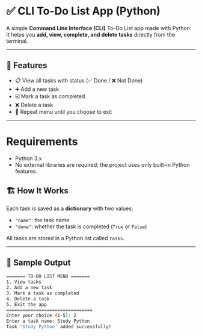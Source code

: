 # ✅ CLI To-Do List App (Python)

A simple **Command Line Interface (CLI)** To-Do List app made with Python.  
It helps you **add, view, complete, and delete tasks** directly from the terminal.

---

## 📌 Features

- 📋 View all tasks with status (✅ Done / ❌ Not Done)
- ➕ Add a new task
- ☑️ Mark a task as completed
- ❌ Delete a task
- 🔁 Repeat menu until you choose to exit

---

# Requirements

- Python 3.x
- No external libraries are required; the project uses only built-in Python features.


## 🏗️ How It Works

Each task is saved as a **dictionary** with two values:
- `"name"`: the task name
- `"done"`: whether the task is completed (`True` or `False`)

All tasks are stored in a Python list called `tasks`.

---

## 🧪 Sample Output

```bash
======= TO-DO LIST MENU =======
1. View tasks
2. Add a new task
3. Mark a task as completed
4. Delete a task
5. Exit the app
================================
Enter your choice (1-5): 2
Enter a task name: Study Python
Task 'Study Python' added successfully!

